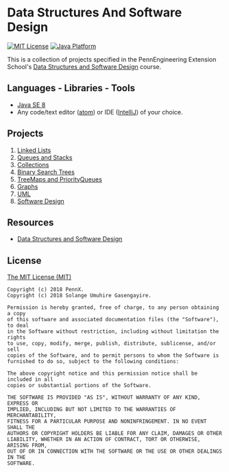 # Data Structures And Software Design

[![MIT License](https://img.shields.io/badge/license-MIT%20License-green.svg)](https://github.com/SolangeUG/data-structures-and-software-design/blob/master/LICENSE)
[![Java Platform](https://img.shields.io/badge/platform-Java-blue.svg)](https://docs.oracle.com/en/java/)

This is a collection of projects specified in the PennEngineering Extension School's [Data Structures and Software Design](https://www.edx.org/course/data-structures-software-design-pennx-sd2x) course.

## Languages - Libraries - Tools

- [Java SE 8](http://www.oracle.com/technetwork/java/javase/downloads/jdk8-downloads-2133151.html)
- Any code/text editor ([atom](https://atom.io/)) or IDE ([IntelliJ](https://www.jetbrains.com/idea/download)) of your choice.

## Projects

1. [Linked Lists](https://github.com/SolangeUG/data-structures-and-software-design/tree/master/01-linked-lists)
2. [Queues and Stacks](https://github.com/SolangeUG/data-structures-and-software-design/tree/master/02-queues-and-stacks)
3. [Collections](https://github.com/SolangeUG/data-structures-and-software-design/tree/master/03-collections)
4. [Binary Search Trees](https://github.com/SolangeUG/data-structures-and-software-design/tree/master/04-binary-search-trees)
5. [TreeMaps and PriorityQueues](https://github.com/SolangeUG/data-structures-and-software-design/tree/master/05-treemaps-and-priority-queues)
6. [Graphs](https://github.com/SolangeUG/data-structures-and-software-design/tree/master/06-graphs)
7. [UML](https://github.com/SolangeUG/data-structures-and-software-design/tree/master/07-UML)
8. [Software Design](https://github.com/SolangeUG/data-structures-and-software-design/tree/master/08-software-design)

## Resources

- [Data Structures and Software Design](https://www.edx.org/course/data-structures-software-design-pennx-sd2x)

## License

[The MIT License (MIT)](https://opensource.org/licenses/MIT)

````
Copyright (c) 2018 PennX.
Copyright (c) 2018 Solange Umuhire Gasengayire.

Permission is hereby granted, free of charge, to any person obtaining a copy
of this software and associated documentation files (the "Software"), to deal
in the Software without restriction, including without limitation the rights
to use, copy, modify, merge, publish, distribute, sublicense, and/or sell
copies of the Software, and to permit persons to whom the Software is
furnished to do so, subject to the following conditions:

The above copyright notice and this permission notice shall be included in all
copies or substantial portions of the Software.

THE SOFTWARE IS PROVIDED "AS IS", WITHOUT WARRANTY OF ANY KIND, EXPRESS OR
IMPLIED, INCLUDING BUT NOT LIMITED TO THE WARRANTIES OF MERCHANTABILITY,
FITNESS FOR A PARTICULAR PURPOSE AND NONINFRINGEMENT. IN NO EVENT SHALL THE
AUTHORS OR COPYRIGHT HOLDERS BE LIABLE FOR ANY CLAIM, DAMAGES OR OTHER
LIABILITY, WHETHER IN AN ACTION OF CONTRACT, TORT OR OTHERWISE, ARISING FROM,
OUT OF OR IN CONNECTION WITH THE SOFTWARE OR THE USE OR OTHER DEALINGS IN THE
SOFTWARE.

````
